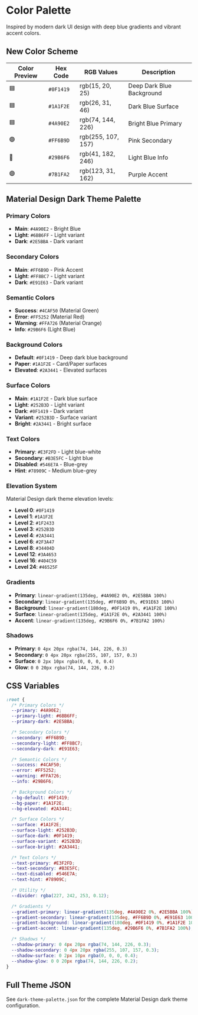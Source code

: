 # Color Palette

Inspired by modern dark UI design with deep blue gradients and vibrant accent colors.

## New Color Scheme

| Color Preview | Hex Code | RGB Values | Description |
|---------------|----------|------------|-------------|
| 🟦 | `#0F1419` | rgb(15, 20, 25) | Deep Dark Blue Background |
| 🟦 | `#1A1F2E` | rgb(26, 31, 46) | Dark Blue Surface |
| 🟦 | `#4A90E2` | rgb(74, 144, 226) | Bright Blue Primary |
| 🟣 | `#FF6B9D` | rgb(255, 107, 157) | Pink Secondary |
| 🔵 | `#29B6F6` | rgb(41, 182, 246) | Light Blue Info |
| 🟣 | `#7B1FA2` | rgb(123, 31, 162) | Purple Accent |


## Material Design Dark Theme Palette

### Primary Colors
- **Main**: `#4A90E2` - Bright Blue
- **Light**: `#6BB6FF` - Light variant
- **Dark**: `#2E5BBA` - Dark variant

### Secondary Colors
- **Main**: `#FF6B9D` - Pink Accent
- **Light**: `#FF8BC7` - Light variant
- **Dark**: `#E91E63` - Dark variant

### Semantic Colors
- **Success**: `#4CAF50` (Material Green)
- **Error**: `#FF5252` (Material Red)
- **Warning**: `#FFA726` (Material Orange)
- **Info**: `#29B6F6` (Light Blue)

### Background Colors
- **Default**: `#0F1419` - Deep dark blue background
- **Paper**: `#1A1F2E` - Card/Paper surfaces
- **Elevated**: `#2A3441` - Elevated surfaces

### Surface Colors
- **Main**: `#1A1F2E` - Dark blue surface
- **Light**: `#252B3D` - Light variant
- **Dark**: `#0F1419` - Dark variant
- **Variant**: `#252B3D` - Surface variant
- **Bright**: `#2A3441` - Bright surface

### Text Colors
- **Primary**: `#E3F2FD` - Light blue-white
- **Secondary**: `#B3E5FC` - Light blue
- **Disabled**: `#546E7A` - Blue-grey
- **Hint**: `#78909C` - Medium blue-grey

### Elevation System
Material Design dark theme elevation levels:
- **Level 0**: `#0F1419`
- **Level 1**: `#1A1F2E`
- **Level 2**: `#1F2433`
- **Level 3**: `#252B3D`
- **Level 4**: `#2A3441`
- **Level 6**: `#2F3A47`
- **Level 8**: `#34404D`
- **Level 12**: `#3A4653`
- **Level 16**: `#404C59`
- **Level 24**: `#46525F`

### Gradients
- **Primary**: `linear-gradient(135deg, #4A90E2 0%, #2E5BBA 100%)`
- **Secondary**: `linear-gradient(135deg, #FF6B9D 0%, #E91E63 100%)`
- **Background**: `linear-gradient(180deg, #0F1419 0%, #1A1F2E 100%)`
- **Surface**: `linear-gradient(135deg, #1A1F2E 0%, #2A3441 100%)`
- **Accent**: `linear-gradient(135deg, #29B6F6 0%, #7B1FA2 100%)`

### Shadows
- **Primary**: `0 4px 20px rgba(74, 144, 226, 0.3)`
- **Secondary**: `0 4px 20px rgba(255, 107, 157, 0.3)`
- **Surface**: `0 2px 10px rgba(0, 0, 0, 0.4)`
- **Glow**: `0 0 20px rgba(74, 144, 226, 0.2)`

## CSS Variables

```css
:root {
  /* Primary Colors */
  --primary: #4A90E2;
  --primary-light: #6BB6FF;
  --primary-dark: #2E5BBA;

  /* Secondary Colors */
  --secondary: #FF6B9D;
  --secondary-light: #FF8BC7;
  --secondary-dark: #E91E63;

  /* Semantic Colors */
  --success: #4CAF50;
  --error: #FF5252;
  --warning: #FFA726;
  --info: #29B6F6;

  /* Background Colors */
  --bg-default: #0F1419;
  --bg-paper: #1A1F2E;
  --bg-elevated: #2A3441;

  /* Surface Colors */
  --surface: #1A1F2E;
  --surface-light: #252B3D;
  --surface-dark: #0F1419;
  --surface-variant: #252B3D;
  --surface-bright: #2A3441;

  /* Text Colors */
  --text-primary: #E3F2FD;
  --text-secondary: #B3E5FC;
  --text-disabled: #546E7A;
  --text-hint: #78909C;

  /* Utility */
  --divider: rgba(227, 242, 253, 0.12);

  /* Gradients */
  --gradient-primary: linear-gradient(135deg, #4A90E2 0%, #2E5BBA 100%);
  --gradient-secondary: linear-gradient(135deg, #FF6B9D 0%, #E91E63 100%);
  --gradient-background: linear-gradient(180deg, #0F1419 0%, #1A1F2E 100%);
  --gradient-accent: linear-gradient(135deg, #29B6F6 0%, #7B1FA2 100%);

  /* Shadows */
  --shadow-primary: 0 4px 20px rgba(74, 144, 226, 0.3);
  --shadow-secondary: 0 4px 20px rgba(255, 107, 157, 0.3);
  --shadow-surface: 0 2px 10px rgba(0, 0, 0, 0.4);
  --shadow-glow: 0 0 20px rgba(74, 144, 226, 0.2);
}
```

## Full Theme JSON

See `dark-theme-palette.json` for the complete Material Design dark theme configuration.